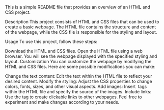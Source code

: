 This is a simple README file that provides an overview of an HTML and CSS project.

Description
This project consists of HTML and CSS files that can be used to create a basic webpage. The HTML file contains the structure and content of the webpage, while the CSS file is responsible for the styling and layout.

Usage
To use this project, follow these steps:

Download the HTML and CSS files.
Open the HTML file using a web browser.
You will see the webpage displayed with the specified styling and layout.
Customization
You can customize the webpage by modifying the HTML and CSS files. Here are some possible modifications you can make:

Change the text content: Edit the text within the HTML file to reflect your desired content.
Modify the styling: Adjust the CSS properties to change colors, fonts, sizes, and other visual aspects.
Add images: Insert <img> tags within the HTML file and specify the source of the images.
Include links: Use the <a> tag to create clickable links to other webpages.
Feel free to experiment and make changes according to your needs.
